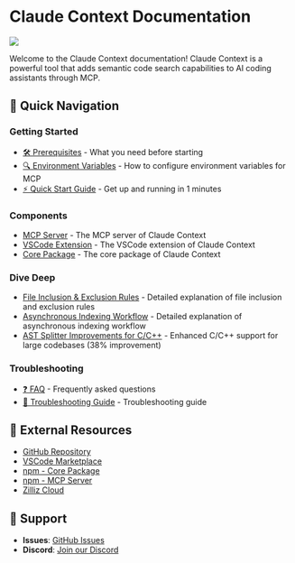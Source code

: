 # Claude Context Documentation
![](../assets/claude-context.png)

Welcome to the Claude Context documentation! Claude Context is a powerful tool that adds semantic code search capabilities to AI coding assistants through MCP.

## 🚀 Quick Navigation

### Getting Started
- [🛠️ Prerequisites](getting-started/prerequisites.md) - What you need before starting
- [🔍 Environment Variables](getting-started/environment-variables.md) - How to configure environment variables for MCP
- [⚡ Quick Start Guide](getting-started/quick-start.md) - Get up and running in 1 minutes


### Components
- [MCP Server](../packages/mcp/README.md) - The MCP server of Claude Context
- [VSCode Extension](../packages/vscode-extension/README.md) - The VSCode extension of Claude Context
- [Core Package](../packages/core/README.md) - The core package of Claude Context

### Dive Deep
- [File Inclusion & Exclusion Rules](dive-deep/file-inclusion-rules.md) - Detailed explanation of file inclusion and exclusion rules
- [Asynchronous Indexing Workflow](dive-deep/asynchronous-indexing-workflow.md) - Detailed explanation of asynchronous indexing workflow
- [AST Splitter Improvements for C/C++](dive-deep/ast-splitter-improvements.md) - Enhanced C/C++ support for large codebases (38% improvement)

### Troubleshooting
- [❓ FAQ](troubleshooting/faq.md) - Frequently asked questions
- [🐛 Troubleshooting Guide](troubleshooting/troubleshooting-guide.md) - Troubleshooting guide

## 🔗 External Resources

- [GitHub Repository](https://github.com/zilliztech/claude-context)
- [VSCode Marketplace](https://marketplace.visualstudio.com/items?itemName=zilliz.semanticcodesearch)
- [npm - Core Package](https://www.npmjs.com/package/@zilliz/claude-context-core)
- [npm - MCP Server](https://www.npmjs.com/package/@zilliz/claude-context-mcp)
- [Zilliz Cloud](https://cloud.zilliz.com)

## 💬 Support

- **Issues**: [GitHub Issues](https://github.com/zilliztech/claude-context/issues)
- **Discord**: [Join our Discord](https://discord.gg/mKc3R95yE5)
